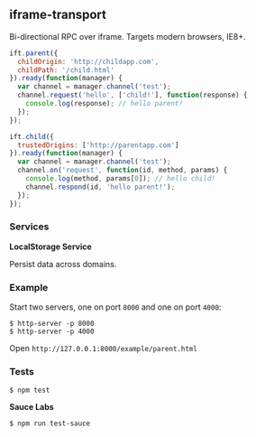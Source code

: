 iframe-transport
----------------

Bi-directional RPC over iframe. Targets modern browsers, IE8+.

```javascript
ift.parent({
  childOrigin: 'http://childapp.com',
  childPath: '/child.html'
}).ready(function(manager) {
  var channel = manager.channel('test');
  channel.request('hello', ['child!'], function(response) {
    console.log(response); // hello parent!
  });
});
```

```javascript
ift.child({
  trustedOrigins: ['http://parentapp.com']
}).ready(function(manager) {
  var channel = manager.channel('test');
  channel.on('request', function(id, method, params) {
    console.log(method, params[0]); // hello child!
    channel.respond(id, 'hello parent!');
  });
});
```

### Services

**LocalStorage Service**

Persist data across domains.

### Example

Start two servers, one on port `8000` and one on port `4000`:

```
$ http-server -p 8000
$ http-server -p 4000
```

Open `http://127.0.0.1:8000/example/parent.html`

### Tests

    $ npm test

**Sauce Labs**

    $ npm run test-sauce

